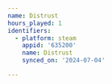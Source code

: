 ```yaml
---
name: Distrust
hours_played: 1
identifiers:
  - platform: steam
    appid: '635200'
    name: Distrust
    synced_on: '2024-07-04'

---
```

